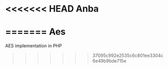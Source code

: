 <<<<<<< HEAD
Anba
====
=======
Aes
===

AES implementation in PHP
>>>>>>> 37095c992e2535c6c801ee3304c6e49b9bde715e
